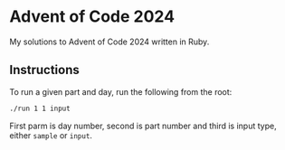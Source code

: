 # Advent of Code 2024

My solutions to Advent of Code 2024 written in Ruby.

## Instructions

To run a given part and day, run the following from the root:

```bash
./run 1 1 input
```

First parm is day number, second is part number and third is input type, either `sample` or `input`.
